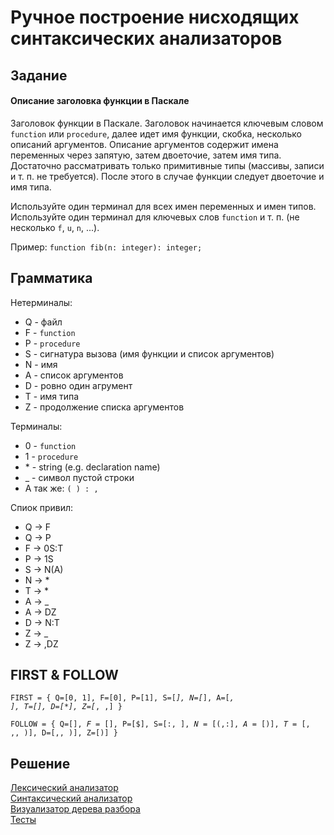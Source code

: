 # Ручное построение нисходящих синтаксических анализаторов

## Задание
#### Описание заголовка функции в Паскале
Заголовок функции в Паскале. Заголовок начинается ключевым
словом <code>function</code> или <code>procedure</code>, далее идет имя функции, скобка,
несколько описаний аргументов. Описание аргументов содержит имена переменных через 
запятую, затем двоеточие, затем имя типа. Достаточно рассматривать только примитивные 
типы (массивы, записи и т. п. не требуется). После этого в случае функции следует
двоеточие и имя типа.

Используйте один терминал для всех имен переменных и имен типов. Используйте один терминал
для ключевых слов <code>function</code> и т. п. (не несколько <code>f</code>,
<code>u</code>, <code>n</code>, ...).

Пример: <code>function fib(n: integer): integer;</code>


## Грамматика
Нетерминалы:
 * Q - файл
 * F - <code>function</code>
 * P - <code>procedure</code>
 * S - сигнатура вызова (имя функции и список аргументов)
 * N - имя
 * A - список аргументов
 * D - ровно один агрумент
 * T - имя типа
 * Z - продолжение списка аргументов

Терминалы: 
 * 0 - <code>function</code>
 * 1 - <code>procedure</code>
 * \* - string (e.g. declaration name)
 * _ - символ пустой строки
 * А так же: <code>( ) : , </code>

Спиок привил:
 * Q -> F
 * Q -> P
 * F -> 0S:T
 * P -> 1S
 * S -> N(A)
 * N -> *
 * T -> *
 * A -> _
 * A -> DZ
 * D -> N:T
 * Z -> _
 * Z -> ,DZ

## FIRST & FOLLOW

<code>FIRST = { Q=[0, 1], F=[0], P=[1], S=[*], N=[*], A=[_, *], T=[*], D=[*], Z=[_, ,] }</code> 

<code>FOLLOW = { Q=[$], F=[$], P=[$], S=[:, $], N=[(, :], A=[)], T=[$, ,, )], D=[,, )], Z=[)] }</code>

## Решение
[Лексический анализатор](https://github.com/tihonovcore/GParsing/blob/master/pascalParser/src/main/kotlin/org/tihonovcore/pascal/Lexer.kt) <br>
[Синтаксический анализатор](https://github.com/tihonovcore/GParser/blob/master/pascalParser/src/main/kotlin/org/tihonovcore/pascal/PascalParser.kt) <br>
[Визуализатор дерева разбора](https://github.com/tihonovcore/GParser/blob/master/pascalParser/src/main/kotlin/org/tihonovcore/pascal/RenderVisitor.kt) <br>
[Тесты](https://github.com/tihonovcore/GParser/blob/master/pascalParser/src/test/kotlin/TestParser.kt) <br>
